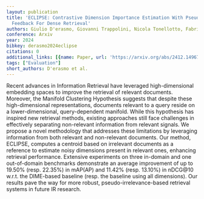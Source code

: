 ```yaml
---
layout: publication
title: 'ECLIPSE: Contrastive Dimension Importance Estimation With Pseudo-irrelevance
  Feedback For Dense Retrieval'
authors: Giulio D'erasmo, Giovanni Trappolini, Nicola Tonellotto, Fabrizio Silvestri
conference: Arxiv
year: 2024
bibkey: derasmo2024eclipse
citations: 0
additional_links: [{name: Paper, url: 'https://arxiv.org/abs/2412.14967'}]
tags: ["Evaluation"]
short_authors: D'erasmo et al.
---
```

Recent advances in Information Retrieval have leveraged high-dimensional
embedding spaces to improve the retrieval of relevant documents. Moreover, the
Manifold Clustering Hypothesis suggests that despite these high-dimensional
representations, documents relevant to a query reside on a lower-dimensional,
query-dependent manifold. While this hypothesis has inspired new retrieval
methods, existing approaches still face challenges in effectively separating
non-relevant information from relevant signals. We propose a novel methodology
that addresses these limitations by leveraging information from both relevant
and non-relevant documents. Our method, ECLIPSE, computes a centroid based on
irrelevant documents as a reference to estimate noisy dimensions present in
relevant ones, enhancing retrieval performance. Extensive experiments on three
in-domain and one out-of-domain benchmarks demonstrate an average improvement
of up to 19.50% (resp. 22.35%) in mAP(AP) and 11.42% (resp. 13.10%) in nDCG@10
w.r.t. the DIME-based baseline (resp. the baseline using all dimensions). Our
results pave the way for more robust, pseudo-irrelevance-based retrieval
systems in future IR research.